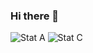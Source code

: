 ### Hi there 👋

![Stat A](https://github-readme-stats.vercel.app/api?username=HiFiPhile&show_icons=true&include_all_commits=true&count_private=true)
![Stat C](https://github-readme-stats.vercel.app/api/top-langs/?username=HiFiPhile&show_icons=true&layout=compact)

<!--
**HiFiPhile/HiFiPHile** is a ✨ _special_ ✨ repository because its `README.md` (this file) appears on your GitHub profile.

Here are some ideas to get you started:

- 🔭 I’m currently working on ...
- 🌱 I’m currently learning ...
- 👯 I’m looking to collaborate on ...
- 🤔 I’m looking for help with ...
- 💬 Ask me about ...
- 📫 How to reach me: ...
- 😄 Pronouns: ...
- ⚡ Fun fact: ...
-->
